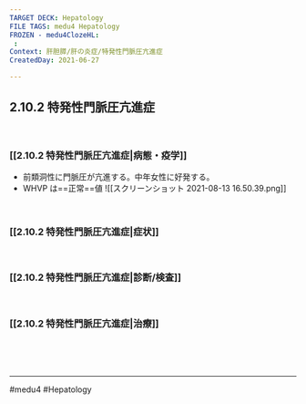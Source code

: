 ```yaml
---
TARGET DECK: Hepatology
FILE TAGS: medu4 Hepatology
FROZEN - medu4ClozeHL:
 : 
Context: 肝胆膵/肝の炎症/特発性門脈圧亢進症
CreatedDay: 2021-06-27

---
```


## 2.10.2 特発性門脈圧亢進症

<br>

### [[2.10.2 特発性門脈圧亢進症|病態・疫学]]
* 前類洞性に門脈圧が亢進する。中年女性に好発する。
* WHVP は==正常==値
![[スクリーンショット 2021-08-13 16.50.39.png]]
<!--ID: 1646927815998-->





<br>

### [[2.10.2 特発性門脈圧亢進症|症状]]


<br>

### [[2.10.2 特発性門脈圧亢進症|診断/検査]]


<br>

### [[2.10.2 特発性門脈圧亢進症|治療]]


<br><br><br>

---
#medu4 #Hepatology  
